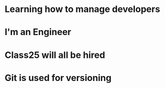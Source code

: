 # Learning how to manage developers
# I'm an Engineer
# Class25 will all be hired
# Git is used for versioning